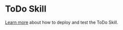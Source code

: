 ﻿
# ToDo Skill

[Learn more](https://aka.ms/bftodoskill) about how to deploy and test the ToDo Skill.
